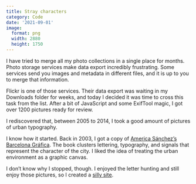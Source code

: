 ```yaml
---
title: Stray characters
category: Code
date: '2021-09-01'
image:
  format: png
  width: 2880
  height: 1750
---
```


I have tried to merge all my photo collections in a single place for months. Photo storage services make data export incredibly frustrating. Some services send you images and metadata in different files, and it is up to you to merge that information.

Flickr is one of those services. Their data export was waiting in my Downloads folder for weeks, and today I decided it was time to cross this task from the list. After a bit of JavaScript and some ExifTool magic, I got over 1200 pictures ready for review.

I rediscovered that, between 2005 to 2014, I took a good amount of pictures of urban typography.

I know how it started. Back in 2003, I got a copy of [America Sánchez’s Barcelona Gráfica](http://www.lexiearle.com/blog/2016/8/11/barcelona-grafica-and-25000km-de-signes). The book clusters lettering, typography, and signals that represent the character of the city. I liked the idea of treating the urban environment as a graphic canvas.

I don’t know why I stopped, though. I enjoyed the letter hunting and still enjoy those pictures, so I created a [silly site](http://straycharacters.mamuso.net).
